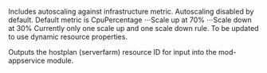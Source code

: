 

Includes autoscaling against infrastructure metric.  Autoscaling disabled by default.
Default metric is CpuPercentage
⋅⋅⋅Scale up at 70%
⋅⋅⋅Scale down at 30%
Currently only one scale up and one scale down rule.
To be updated to use dynamic resource properties.

Outputs the hostplan (serverfarm) resource ID for input into the mod-appservice module.

